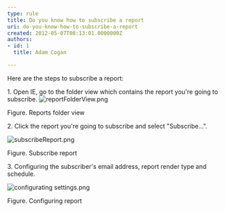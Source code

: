 ```yaml
---
type: rule
title: Do you know how to subscribe a report
uri: do-you-know-how-to-subscribe-a-report
created: 2012-05-07T08:13:01.0000000Z
authors:
- id: 1
  title: Adam Cogan

---
```


 Here are the steps to subscribe a report:


   ​1. Open IE, go to the folder view which contains the report you're going to subscribe.
![reportFolderView.png](/ReportingSolutions/RulesToBetterReportingSolutions/PublishingImages/reportFolderView.png)

Figure. Reports folder view




2. Click the report you're going to subscribe and select "Subscribe...".

![subscribeReport.png](/ReportingSolutions/RulesToBetterReportingSolutions/PublishingImages/subscribeReport.png) 

Figure. Subscribe report




3. Configuring​ the subscriber's email address, report render type and schedule.

![configurating settings.png](/ReportingSolutions/RulesToBetterReportingSolutions/PublishingImages/configurating%20settings.png) 

Figure. Configuring report












